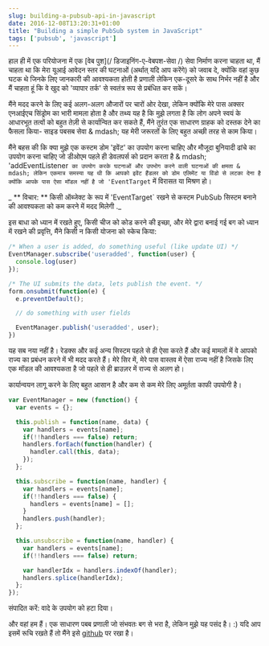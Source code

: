 ```yaml
---
slug: building-a-pubsub-api-in-javascript
date: 2016-12-08T13:20:31+01:00
title: "Building a simple PubSub system in JavaScript"
tags: ['pubsub', 'javascript']
---
```



हाल ही में एक परियोजना में एक [वेब पुश](/ डिजाइनिंग-ए-वेबपश-सेवा /) सेवा निर्माण करना चाहता था, मैं चाहता था कि मेरा यूआई आवेदन स्तर की घटनाओं (अर्थात् यदि आप करेंगे) को जवाब दे, क्योंकि वहां कुछ घटक थे जिनके लिए जानकारी की आवश्यकता होती है प्रणाली लेकिन एक-दूसरे के साथ निर्भर नहीं है और मैं चाहता हूं कि वे खुद को 'व्यापार तर्क' से स्वतंत्र रूप से प्रबंधित कर सकें।

मैंने मदद करने के लिए कई अलग-अलग औजारों पर चारों ओर देखा, लेकिन क्योंकि मेरे पास अक्सर एनआईएच सिंड्रोम का भारी मामला होता है और तथ्य यह है कि मुझे लगता है कि लोग अपने स्वयं के आधारभूत तत्वों को बहुत तेज़ी से कार्यान्वित कर सकते हैं, मैंने तुरंत एक साधारण ग्राहक को दस्तक देने का फैसला किया- साइड पबसब सेवा & mdash; यह मेरी जरूरतों के लिए बहुत अच्छी तरह से काम किया।

मैंने बहस की कि क्या मुझे एक कस्टम डोम 'इवेंट' का उपयोग करना चाहिए और मौजूदा बुनियादी ढांचे का उपयोग करना चाहिए जो डीओएम पहले ही डेवलपर्स को प्रदान करता है & mdash; 'addEventListener` का उपयोग करके घटनाओं और उपभोग करने वाली घटनाओं की क्षमता & mdash; लेकिन एकमात्र समस्या यह थी कि आपको इवेंट हैंडलर को डोम एलिमेंट या विंडो से लटका देना है क्योंकि आपके पास ऐसा मॉडल नहीं है जो 'EventTarget` में विरासत या मिश्रण हो।

_ ** विचार: ** किसी ऑब्जेक्ट के रूप में 'EventTarget` रखने से कस्टम PubSub सिस्टम बनाने की आवश्यकता को कम करने में मदद मिलेगी ._

इस बाधा को ध्यान में रखते हुए, किसी चीज को कोड करने की इच्छा, और मेरे द्वारा बनाई गई बग को ध्यान में रखने की प्रवृत्ति, मैंने किसी न किसी योजना को स्केच किया:


```javascript
/* When a user is added, do something useful (like update UI) */
EventManager.subscribe('useradded', function(user) {
  console.log(user)
});

/* The UI submits the data, lets publish the event. */
form.onsubmit(function(e) {
  e.preventDefault();

  // do something with user fields

  EventManager.publish('useradded', user);
})
```


यह सब नया नहीं है। रेडक्स और कई अन्य सिस्टम पहले से ही ऐसा करते हैं और कई मामलों में वे आपको राज्य का प्रबंधन करने में भी मदद करते हैं। मेरे सिर में, मेरे पास वास्तव में ऐसा राज्य नहीं है जिसके लिए एक मॉडल की आवश्यकता है जो पहले से ही ब्राउज़र में राज्य से अलग हो।

कार्यान्वयन लागू करने के लिए बहुत आसान है और कम से कम मेरे लिए अमूर्तता काफी उपयोगी है।


```javascript
var EventManager = new (function() {
  var events = {};

  this.publish = function(name, data) {
    var handlers = events[name];
    if(!!handlers === false) return;
    handlers.forEach(function(handler) {
      handler.call(this, data);
    });
  };

  this.subscribe = function(name, handler) {
    var handlers = events[name];
    if(!!handlers === false) {
      handlers = events[name] = [];
    }
    handlers.push(handler);
  };

  this.unsubscribe = function(name, handler) {
    var handlers = events[name];
    if(!!handlers === false) return;

    var handlerIdx = handlers.indexOf(handler);
    handlers.splice(handlerIdx);
  };
});
```
संपादित करें: वादे के उपयोग को हटा दिया।

और वहां हम हैं। एक साधारण पबब प्रणाली जो संभवतः बग से भरा है, लेकिन मुझे यह पसंद है। :) यदि आप इसमें रूचि रखते हैं तो मैंने इसे [github](https://github.com/PaulKinlan/EventManager) पर रखा है।